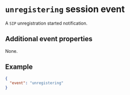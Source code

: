 # `unregistering` session event

A `SIP` unregistration started notification.

## Additional event properties

None.

## Example

```json
{
  "event": "unregistering"
}
```
